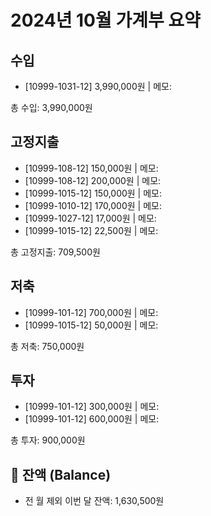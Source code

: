 # 2024년 10월 가계부 요약

## 수입
- [10999-1031-12] 3,990,000원 | 메모: 

총 수입: 3,990,000원

## 고정지출
- [10999-108-12] 150,000원 | 메모: 
- [10999-108-12] 200,000원 | 메모: 
- [10999-1015-12] 150,000원 | 메모: 
- [10999-1010-12] 170,000원 | 메모: 
- [10999-1027-12] 17,000원 | 메모: 
- [10999-1015-12] 22,500원 | 메모: 

총 고정지출: 709,500원

## 저축
- [10999-101-12] 700,000원 | 메모: 
- [10999-1015-12] 50,000원 | 메모: 

총 저축: 750,000원

## 투자
- [10999-101-12] 300,000원 | 메모: 
- [10999-101-12] 600,000원 | 메모: 

총 투자: 900,000원

## 🔄 잔액 (Balance)
- 전 월 제외 이번 달 잔액: 1,630,500원

